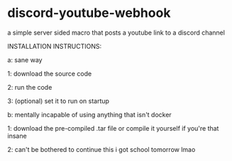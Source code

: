 # discord-youtube-webhook
a simple server sided macro that posts a youtube link to a discord channel

INSTALLATION INSTRUCTIONS:


a: sane way

  1: download the source code
 
  2: run the code
  
  3: (optional) set it to run on startup


b: mentally incapable of using anything that isn't docker
  
  1: download the pre-compiled .tar file or compile it yourself if you're that insane
  
  2: can't be bothered to continue this i got school tomorrow lmao
